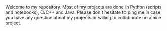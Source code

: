 <!-- [![Anurag's GitHub stats](https://github-readme-stats.vercel.app/api?username=codamin&show_icons=true&count_private=true&theme=cobalt&include_all_commits=false)](https://github.com/anuraghazra/github-readme-stats)
[![Top Langs](https://github-readme-stats.vercel.app/api/top-langs/?username=codamin&layout=compact&langs_count=8&hide=css,html,jupyter%20notebook&theme=cobalt)](https://github.com/anuraghazra/github-readme-stats)
 -->
 
 
Welcome to my repository. Most of my projects are done in Python (scripts and notebooks), C/C++ and Java. Please don't hesitate to ping me in case you have any question about my projects or willing to collaborate on a nice project.
